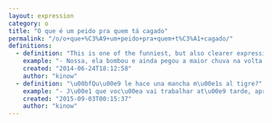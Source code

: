 ```yaml
---
layout: expression
category: o
title: "O que é um peido pra quem tá cagado"
permalink: "/o/o+que+%C3%A9+um+peido+pra+quem+t%C3%A1+cagado/"
definitions:
  - definition: "This is one of the funniest, but also clearer expressions we have. The translation is \"What is a fart, to someone who is soiled\". It has similar meaning to \"it can't get any worse\". \r\n\r\nIt means that since you are already in a bad situation (like having crapped your pants) smaller things won't make much difference (like farting in this case)."
    example: "- Nossa, ela bombou e ainda pegou a maior chuva na volta da escola.\r\n- Bah, mas o que \u00e9 um peido pra quem t\u00e1 cagado mesmo n\u00e9?"
    created: "2014-06-24T18:12:58"
    author: "kinow"
  - definition: "\u00bfQu\u00e9 le hace una mancha m\u00e1s al tigre?"
    example: "- J\u00e1 que voc\u00ea vai trabalhar at\u00e9 tarde, aproveita e termina os relat\u00f3rios pra amanh\u00e3\r\n- Opa, beleza. Afinal, o que \u00e9 um peido pra quem t\u00e1 cagado?"
    created: "2015-09-03T00:15:37"
    author: "kinow"
---
```

